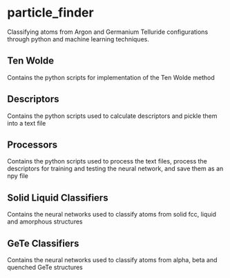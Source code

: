 # particle_finder
Classifying atoms from Argon and Germanium Telluride configurations through python and machine learning techniques.

Ten Wolde
----------

Contains the python scripts for implementation of the Ten Wolde method


Descriptors
-----------

Contains the python scripts used to calculate descriptors and pickle them into a text file


Processors
----------

Contains the python scripts used to process the text files, process the descriptors for training and testing the neural network, and save them as an npy file


Solid Liquid Classifiers
------------------------

Contains the neural networks used to classify atoms from solid fcc, liquid and amorphous structures


GeTe Classifiers
----------------

Contains the neural networks used to classify atoms from alpha, beta and quenched GeTe structures


